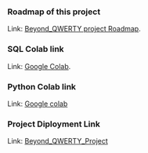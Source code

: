 ### Roadmap of this project
Link: [Beyond_QWERTY project Roadmap](https://lucid.app/lucidspark/7f673478-c343-4dd0-be73-a9005bd0b2d2/edit?viewport_loc=-2032%2C-434%2C3036%2C1374%2C0_0&invitationId=inv_83a38363-44fc-4f42-9bae-be44b2ee5f20).
### SQL Colab link
Link: [Google Colab](https://colab.research.google.com/drive/1jI8rBgHt6eZYClH-f0Swn__3yXQfSD_q?usp=sharing).
### Python Colab link
Link: [Google colab](https://colab.research.google.com/drive/1bqXgZqXY-cZ93dAYhoZNzOEW3zvjNSEz?usp=sharing)
### Project Diployment Link
Link: [Beyond_QWERTY_Project](https://beyond-qwerty.vercel.app/) 

